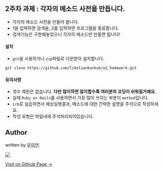 2주차 과제 : 각자의 메소드 사전을 만듭니다.
---

* 각자의 메소드 사전을 만들어 봅니다.
* 1을 입력하면 검색을, 2를 입력하면 프로그램을 종료합니다.
* 검색기능은 구현해놓았으니 각자의 메소드만 만들면 됩니다!

#### 설치
- `git`을 사용하거나 `zip`파일로 다운받아 설치합니다.
```
git clone https://github.com/likelionkonkuk/w2_homework.git
```

#### 유의사항
- 갯수 제한은 없습니다. **다만 많이하면 많이할수록 여러분의 코딩이 쉬워질거예요.**
- 실제 `Ruby on Rails`를 사용하면서 가장 많이 쓰이는 부분이 `method`입니다.
- `irb`로 실습하면서 예상실행결과, 메소드에 대한 간략한 설명을 주석으로 작성하세요.
- 작성 유형은 파일내에 주석처리되어있습니다.


## Author

written by [우미연](https://miyon2.github.io).

![](https://avatars.githubusercontent.com/miyon2?v=2&s=100)

<a href="https://miyon2.github.io" target="_blank" class="btn btn-black"><i class="fa fa-github fa-lg"></i> Visit on Github Page &rarr;</a>